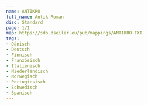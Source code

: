 ```yaml
---
name: ANTIKRO
full_name: Antik Roman
disc: Standard
page: 1/1
map: https://sdo.dseiler.eu/pub/mappings/ANTIKRO.TXT
tags:
- Dänisch
- Deutsch
- Finnisch
- Französisch
- Italienisch
- Niederländisch
- Norwegisch
- Portugiesisch
- Schwedisch
- Spanisch
---
```

